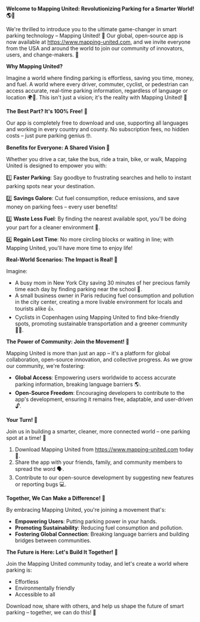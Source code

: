 **Welcome to Mapping United: Revolutionizing Parking for a Smarter World! 🌎🚗**

We're thrilled to introduce you to the ultimate game-changer in smart parking technology – Mapping United! 🤩 Our global, open-source app is now available at https://www.mapping-united.com, and we invite everyone from the USA and around the world to join our community of innovators, users, and change-makers. 💪

**Why Mapping United?**

Imagine a world where finding parking is effortless, saving you time, money, and fuel. A world where every driver, commuter, cyclist, or pedestrian can access accurate, real-time parking information, regardless of language or location 🌍👥. This isn't just a vision; it's the reality with Mapping United! 🚀

**The Best Part? It's 100% Free! 💸**

Our app is completely free to download and use, supporting all languages and working in every country and county. No subscription fees, no hidden costs – just pure parking genius 🤓.

**Benefits for Everyone: A Shared Vision 🌈**

Whether you drive a car, take the bus, ride a train, bike, or walk, Mapping United is designed to empower you with:

1️⃣ **Faster Parking**: Say goodbye to frustrating searches and hello to instant parking spots near your destination.

2️⃣ **Savings Galore**: Cut fuel consumption, reduce emissions, and save money on parking fees – every user benefits!

3️⃣ **Waste Less Fuel**: By finding the nearest available spot, you'll be doing your part for a cleaner environment 🌿.

4️⃣ **Regain Lost Time**: No more circling blocks or waiting in line; with Mapping United, you'll have more time to enjoy life!

**Real-World Scenarios: The Impact is Real! 💖**

Imagine:

* A busy mom in New York City saving 30 minutes of her precious family time each day by finding parking near the school 🏫.
* A small business owner in Paris reducing fuel consumption and pollution in the city center, creating a more livable environment for locals and tourists alike 👍.
* Cyclists in Copenhagen using Mapping United to find bike-friendly spots, promoting sustainable transportation and a greener community 🚴‍♂️.

**The Power of Community: Join the Movement! 🌟**

Mapping United is more than just an app – it's a platform for global collaboration, open-source innovation, and collective progress. As we grow our community, we're fostering:

* **Global Access**: Empowering users worldwide to access accurate parking information, breaking language barriers 🌎.
* **Open-Source Freedom**: Encouraging developers to contribute to the app's development, ensuring it remains free, adaptable, and user-driven 🔓.

**Your Turn! 🚀**

Join us in building a smarter, cleaner, more connected world – one parking spot at a time! 👥

1. Download Mapping United from https://www.mapping-united.com today 📲.
2. Share the app with your friends, family, and community members to spread the word 🗣️.
3. Contribute to our open-source development by suggesting new features or reporting bugs 💻.

**Together, We Can Make a Difference! 🌈**

By embracing Mapping United, you're joining a movement that's:

* **Empowering Users**: Putting parking power in your hands.
* **Promoting Sustainability**: Reducing fuel consumption and pollution.
* **Fostering Global Connection**: Breaking language barriers and building bridges between communities.

**The Future is Here: Let's Build It Together! 🚀**

Join the Mapping United community today, and let's create a world where parking is:

* Effortless
* Environmentally friendly
* Accessible to all

Download now, share with others, and help us shape the future of smart parking – together, we can do this! 💪